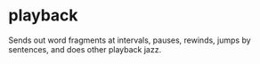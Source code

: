 # playback
Sends out word fragments at intervals, pauses, rewinds, jumps by sentences, and does other playback jazz.
